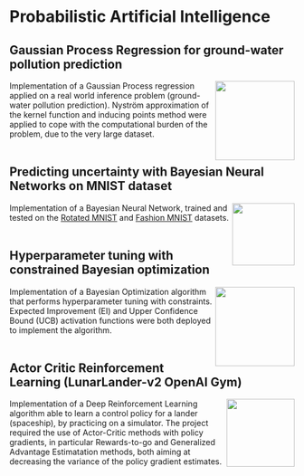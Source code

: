 # Probabilistic Artificial Intelligence
## Gaussian Process Regression for ground-water pollution prediction
<img align="right" height="140" src="https://github.com/ivanalberico/probabilisticAI_projects/blob/main/images/GaussianProcessRegression.png"></img>
Implementation of a Gaussian Process regression applied on a real world inference problem (ground-water pollution prediction). Nyström approximation of the kernel function and inducing points method were applied to cope with the computational burden of the problem, due to the very large dataset. 
<br/><br/>
## Predicting uncertainty with Bayesian Neural Networks on MNIST dataset
<img align="right" height="110" src="https://github.com/ivanalberico/probabilisticAI_projects/blob/main/images/BayesianNeuralNetwork.png"></img>
Implementation of a Bayesian Neural Network, trained and tested on the [Rotated MNIST](https://github.com/ChaitanyaBaweja/RotNIST) and [Fashion MNIST](https://github.com/zalandoresearch/fashion-mnist) datasets.
<br/><br/>
## Hyperparameter tuning with constrained Bayesian optimization
<img align="right" height="140" src="https://github.com/ivanalberico/probabilisticAI_projects/blob/main/images/BayesianOptimization.png"></img>
Implementation of a Bayesian Optimization algorithm that performs hyperparameter tuning with constraints. Expected Improvement (EI) and Upper Confidence Bound (UCB) activation functions were both deployed to implement the algorithm.
<br/><br/>
## Actor Critic Reinforcement Learning (LunarLander-v2 OpenAI Gym)
<img align="right" height="120" src="https://github.com/ivanalberico/probabilisticAI_projects/blob/main/images/ReinforcementLearning.png"></img>
Implementation of a Deep Reinforcement Learning algorithm able to learn a control policy for a lander (spaceship), by practicing on a simulator. The project required the use of Actor-Critic methods with policy gradients, in particular Rewards-to-go and Generalized Advantage Estimatation methods, both aiming at decreasing the variance of the policy gradient estimates.
